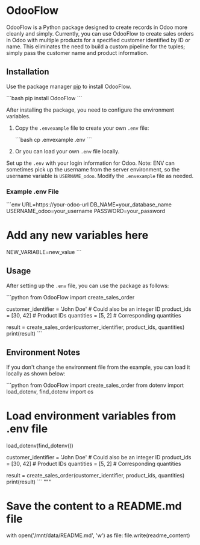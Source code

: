 
# OdooFlow

OdooFlow is a Python package designed to create records in Odoo more cleanly and simply. Currently, you can use OdooFlow to create sales orders in Odoo with multiple products for a specified customer identified by ID or name. This eliminates the need to build a custom pipeline for the tuples; simply pass the customer name and product information.

## Installation

Use the package manager [pip](https://pip.pypa.io/en/stable/) to install OdooFlow.

\`\`\`bash
pip install OdooFlow
\`\`\`

After installing the package, you need to configure the environment variables.

1. Copy the `.envexample` file to create your own `.env` file:

    \`\`\`bash
    cp .envexample .env
    \`\`\`

2. Or you can load your own `.env` file locally.

Set up the `.env` with your login information for Odoo. Note: ENV can sometimes pick up the username from the server environment, so the username variable is `USERNAME_odoo`. Modify the `.envexample` file as needed.

### Example .env File

\`\`\`env
URL=https://your-odoo-url
DB_NAME=your_database_name
USERNAME_odoo=your_username
PASSWORD=your_password

# Add any new variables here
NEW_VARIABLE=new_value
\`\`\`

## Usage

After setting up the `.env` file, you can use the package as follows:

\`\`\`python
from OdooFlow import create_sales_order

customer_identifier = 'John Doe'  # Could also be an integer ID
product_ids = [30, 42]  # Product IDs
quantities = [5, 2]  # Corresponding quantities

result = create_sales_order(customer_identifier, product_ids, quantities)
print(result)
\`\`\`

## Environment Notes

If you don't change the environment file from the example, you can load it locally as shown below:

\`\`\`python
from OdooFlow import create_sales_order
from dotenv import load_dotenv, find_dotenv
import os

# Load environment variables from .env file
load_dotenv(find_dotenv())

customer_identifier = 'John Doe'  # Could also be an integer ID
product_ids = [30, 42]  # Product IDs
quantities = [5, 2]  # Corresponding quantities

result = create_sales_order(customer_identifier, product_ids, quantities)
print(result)
\`\`\`
"""

# Save the content to a README.md file
with open('/mnt/data/README.md', 'w') as file:
    file.write(readme_content)
